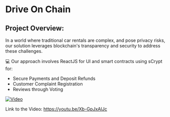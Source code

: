 # Drive On Chain

## Project Overview:
In a world where traditional car rentals are complex, and pose privacy risks, our solution leverages blockchain's transparency and security to address these challenges.

💻 Our approach involves ReactJS for UI and smart contracts using sCrypt for:
- Secure Payments and Deposit Refunds
- Customer Complaint Registration
- Reviews through Voting

[![Video](https://img.youtube.com/vi/Xb-GpJxAlJc/maxresdefault.jpg)](https://www.youtube.com/watch?v=Xb-GpJxAlJc)

Link to the Video: https://youtu.be/Xb-GpJxAlJc
